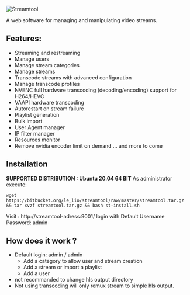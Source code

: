 ![Streamtool](https://github.com/NeySlim/streamtool/raw/master/app/www/img/streamtool.png "Streamtool")

A web software for managing and manipulating video streams.

## Features:
- Streaming and restreaming
- Manage users
- Manage stream categories
- Manage streams 
- Transcode streams with advanced configuration
- Manage transcode profiles
- NVENC full hardware transcoding (decoding/encoding) support for H264/HEVC
- VAAPI hardware transcoding
- Autorestart on stream failure
- Playlist generation
- Bulk import
- User Agent manager
- IP filter manager
- Resources monitor
- Remove nvidia encoder limit on demand
... and more to come
 
## Installation
 **SUPPORTED DISTRIBUTION : Ubuntu 20.04 64 BIT**
  As administrator execute:
```
wget https://bitbucket.org/le_lio/streamtool/raw/master/streamtool.tar.gz && tar xvzf streamtool.tar.gz && bash st-install.sh
```
  Visit : http://streamtool-adress:9001/ login with 
 Default Username Password: admin


## How does it work ?
- Default login: admin / admin
  - Add a category to allow user and stream creation
  - Add a stream or import a playlist
  - Add a user
- not recommanded to change hls output directory
- Not using transcoding will only remux stream to simple hls output.



